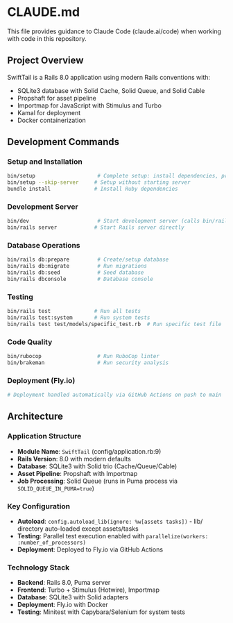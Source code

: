 # CLAUDE.md

This file provides guidance to Claude Code (claude.ai/code) when working with code in this repository.

## Project Overview

SwiftTail is a Rails 8.0 application using modern Rails conventions with:
- SQLite3 database with Solid Cache, Solid Queue, and Solid Cable
- Propshaft for asset pipeline
- Importmap for JavaScript with Stimulus and Turbo
- Kamal for deployment
- Docker containerization

## Development Commands

### Setup and Installation
```bash
bin/setup                    # Complete setup: install dependencies, prepare DB, start server
bin/setup --skip-server     # Setup without starting server
bundle install              # Install Ruby dependencies
```

### Development Server
```bash
bin/dev                      # Start development server (calls bin/rails server)
bin/rails server            # Start Rails server directly
```

### Database Operations
```bash
bin/rails db:prepare         # Create/setup database
bin/rails db:migrate         # Run migrations
bin/rails db:seed            # Seed database
bin/rails dbconsole          # Database console
```

### Testing
```bash
bin/rails test              # Run all tests
bin/rails test:system       # Run system tests
bin/rails test test/models/specific_test.rb  # Run specific test file
```

### Code Quality
```bash
bin/rubocop                  # Run RuboCop linter
bin/brakeman                 # Run security analysis
```

### Deployment (Fly.io)
```bash
# Deployment handled automatically via GitHub Actions on push to main
```

## Architecture

### Application Structure
- **Module Name**: `SwiftTail` (config/application.rb:9)
- **Rails Version**: 8.0 with modern defaults
- **Database**: SQLite3 with Solid trio (Cache/Queue/Cable)
- **Asset Pipeline**: Propshaft with Importmap
- **Job Processing**: Solid Queue (runs in Puma process via `SOLID_QUEUE_IN_PUMA=true`)

### Key Configuration
- **Autoload**: `config.autoload_lib(ignore: %w[assets tasks])` - lib/ directory auto-loaded except assets/tasks
- **Testing**: Parallel test execution enabled with `parallelize(workers: :number_of_processors)`
- **Deployment**: Deployed to Fly.io via GitHub Actions

### Technology Stack
- **Backend**: Rails 8.0, Puma server
- **Frontend**: Turbo + Stimulus (Hotwire), Importmap
- **Database**: SQLite3 with Solid adapters
- **Deployment**: Fly.io with Docker
- **Testing**: Minitest with Capybara/Selenium for system tests
